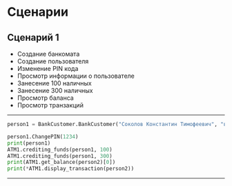 # Сценарии 
## Сценарий 1

* Создание банкомата
* Создание пользователя
* Изменение PIN кода
* Просмотр информации о пользователе
* Занесение 100 наличных
* Занесение 300 наличных
* Просмотр баланса
* Просмотр транзакций

***
```python
person1 = BankCustomer.BankCustomer("Соколов Константин Тимофеевич", "въезд Ладыгина, 50", "pucru6081@yopmail.com")`

person1.ChangePIN(1234)
print(person1)
ATM1.crediting_funds(person1, 100)
ATM1.crediting_funds(person1, 300)
print(ATM1.get_balance(person2)[0])
print(*ATM1.display_transaction(person2))
```
***
